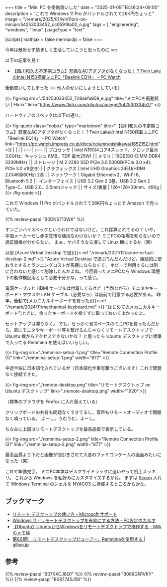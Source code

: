 +++
title = "Mini PC を衝動買いした"
date =  "2025-01-09T18:46:24+09:00"
description = "これで Windows 11 Pro がバンドルされてて26K円ちょっと"
image = "/remark/2025/01/win11pro-on-minipc/54253033452_cc05918a02_o.jpg"
tags = [ "engineering", "windows", "linux" ]
pageType = "text"

[scripts]
  mathjax = false
  mermaidjs = false
+++

今年は散財せず慎ましく生活していこうと思ったのに `orz`

以下の記事を見て

- [【西川和久の不定期コラム】邪魔なACアダプタがなくなった！？Twin LakeのIntel N150搭載ミニPC「Beelink EQ14」  - PC Watch](https://pc.watch.impress.co.jp/docs/column/nishikawa/1652152.html)

衝動買いしてしまった（←他人のせいにしようとしている）

{{< fig-img src="./54253033452_728a6fa959_e.jpg" title="ミニPCを衝動買い | Flickr" link="https://www.flickr.com/photos/spiegel/54253033452/" >}}

ハードウェアのスペックは以下の通り。

{{< fig-quote class="nobox" type="markdown" title="【西川和久の不定期コラム】邪魔なACアダプタがなくなった！？Twin LakeのIntel N150搭載ミニPC「Beelink EQ14」 - PC Watch" link="https://pc.watch.impress.co.jp/docs/column/nishikawa/1652152.html" >}}
|      |      |
| :--- | :--- |
| プロセッサ | Intel N150(4コア4スレッド、クロック最大 3.6GHz、キャッシュ 6MB、TDP 最大25W) |
| メモリ | 16GB(SO-DIMM DDR4 3200MHz) |
| ストレージ | M.2 2280 SSD PCIe 3.0 500GB(PCIe 3.0 x4)、PCIe 3.0 x1(空き) |
| グラフィックス | Intel UHD Graphics 24EU/HDMI 2.0(4K@60Hz) 2基 |
| ネットワーク | Gigabit Ethernet×2、Wi-Fi 6、Bluetooth 5.2 |
| インターフェイス | USB 3.2 Gen 2 3基、USB 3.2 Gen 2 Type-C、USB 2.0、3.5mmジャック |
| サイズ/重量 | 126×126×39mm、490g |
{{< /fig-quote >}}

これで Windows 11 Pro がバンドルされてて26K円ちょっとで Amazon で売っていた。

{{% review-paapi "B0DNS713WK" %}} <!-- Mini PC ミニPC N150 Beelink EQ14 Win11pro -->

すンごいハイスペックというわけではないけど，これ採算とれてるの？
いや，中国メーカーだし赤字覚悟な値段なわけないか？ ミニPCの相場を知らないので適正価格が分からない。
まぁ，ヤバそうなら潰して Linux 機にするか（笑）

以前 [Azure Virtual Desktop で遊]({{< ref "/remark/2021/12/azure-virtual-desktop-2.md" >}} "Azure Virtual Desktop で遊ぶ")んだんだけど，継続的に使おうとするとランニングコストが馬鹿にならなくて。
ホビーで利用するには割に合わないと感じて削除したんだよね。
今回買ったミニPCなら Windows 環境下の動作検証用として必要十分かな，って感じ。

電源ケーブルと HDMI ケーブルは付属してるけど（当然ながら）モニタやキーボード・マウスや LAN ケーブル（必要なら）は自前で用意する必要がある。
昨年，衝動で[メカニカルキーボードを買った]({{< ref "/remark/2024/11/mechanical-keyboard.md" >}} "はじめてのメカニカルキーボード")ときに，余ったキーボードを捨てずに取っておいてよかったよ。

セットアップは滞りなく。
でも，せっかく省スペースのミニPCを買ったんだから，直にモニタやキーボード等を繋げるんじゃなくリモートデスクトップで Ubuntu 機からアクセスできないかな？ と思ったら Ubuntu デスクトップに標準で入ってる Remmina を使えばいいらしい。

{{< fig-img src="./remmina-setup-1.png" title="Remote Connection Profile (1)" link="./remmina-setup-1.png" width="877" >}}

中途半端に日本語化されているが（日本語化作業有難うございます）これで問題なく接続できた。

{{< fig-img src="./remote-desktop.png" title="リモートデスクトップ on Ubuntu デスクトップ" link="./remote-desktop.png" width="1920" >}}

（標準のブラウザを Firefox に入れ替えている）

クリップボードの共有も問題なくできてるし，音声もリモートオーディオで問題なく鳴っている。
よーし，うむうむ，よーし。

ちなみに上図はリモートデスクトップを最高品質で表示している。

{{< fig-img src="./remmina-setup-2.png" title="Remote Connection Profile (2)" link="./remmina-setup-2.png" width="877" >}}

最高品質より下だと画像が間引きされて大昔のファミコンゲームの画面みたいになった（笑）

これで準備完了。
ミニPC本体はデスクサイドラックに追いやって机上スッキリ。
これから Windows を私好みにカスタマイズするかね。
まずは [Scoop] 入れて Windows Terminal のシェルを [NYAGOS] に換装するところからかな。

## ブックマーク

- [リモート デスクトップの使い方 - Microsoft サポート](https://support.microsoft.com/ja-jp/windows/%E3%83%AA%E3%83%A2%E3%83%BC%E3%83%88-%E3%83%87%E3%82%B9%E3%82%AF%E3%83%88%E3%83%83%E3%83%97%E3%81%AE%E4%BD%BF%E3%81%84%E6%96%B9-5fe128d5-8fb1-7a23-3b8a-41e636865e8c)
- [Windows 11 - リモートデスクトップを有効にする方法 - PC設定のカルマ](https://pc-karuma.net/how-to-turn-on-remote-desktop-on-windows-11/)
- [【Ubuntu】UbuntuからWindowsをリモートデスクトップで操作する - Milkのメモ帳](https://www.milkmemo.com/entry/remote_desktop_ubuntu_win)
- [第661回　リモートデスクトップビューアー、Remminaを使用する | gihyo.jp](https://gihyo.jp/admin/serial/01/ubuntu-recipe/0661)

[Scoop]: https://scoop.sh/ "Scoop"
[NYAGOS]: https://github.com/nyaosorg/nyagos "nyaosorg/nyagos: NYAGOS - The hybrid Commandline Shell betweeeeeeen UNIX & DOS"

## 参考

{{% review-paapi "B07KXCJ8Q1" %}} <!-- デスクサイドラック -->
{{% review-paapi "B089GN1VKY" %}} <!-- BUFFALO 8ポート スイッチングハブ -->
{{% review-paapi "B087745J5B" %}} <!-- 電源タップ -->
